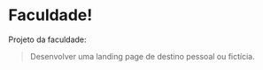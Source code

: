 # Faculdade!
    
 Projeto da faculdade: 
<blockquote> Desenvolver uma landing page de destino pessoal ou fictícia.  </blockquote>
